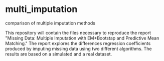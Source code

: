 # multi_imputation
comparison of multiple imputation methods


This repository will contain the files necessary to reproduce the report "Missing Data: Multiple Imputation with EM+Bootstap and Predictive Mean Matching." The report explores the differences regression coefficients produced by imputing missing data using two different algorithms. The results are based on a simulated and a real dataset.  
